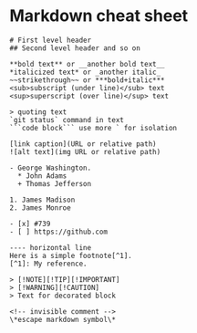 # Markdown cheat sheet
````
# First level header
## Second level header and so on

**bold text** or __another bold text__
*italicized text* or _another italic_
~~strikethrough~~ or ***bold+italic***
<sub>subscript (under line)</sub> text
<sup>superscript (over line)</sup> text

> quoting text
`git status` command in text
```code block``` use more ` for isolation

[link caption](URL or relative path)
![alt text](img URL or relative path)

- George Washington.  
  * John Adams
  + Thomas Jefferson 

1. James Madison
2. James Monroe

- [x] #739
- [ ] https://github.com

---- horizontal line
Here is a simple footnote[^1].
[^1]: My reference.

> [!NOTE][!TIP][!IMPORTANT]
> [!WARNING][!CAUTION]
> Text for decorated block

<!-- invisible comment -->
\*escape markdown symbol\*
````
